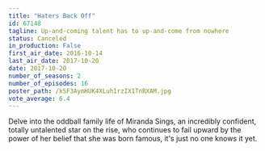 ```yaml
---
title: "Haters Back Off"
id: 67148
tagline: Up-and-coming talent has to up-and-come from nowhere
status: Canceled
in_production: False
first_air_date: 2016-10-14
last_air_date: 2017-10-20
date: 2017-10-20
number_of_seasons: 2
number_of_episodes: 16
poster_path: /kSF3AymHUK4XLuh1rzIX1TnRXAM.jpg
vote_average: 6.4
---
```


Delve into the oddball family life of Miranda Sings, an incredibly confident, totally untalented star on the rise, who continues to fail upward by the power of her belief that she was born famous, it's just no one knows it yet.
